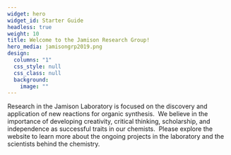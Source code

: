 ```yaml
---
widget: hero
widget_id: Starter Guide
headless: true
weight: 10
title: Welcome to the Jamison Research Group!
hero_media: jamisongrp2019.png
design:
  columns: "1"
  css_style: null
  css_class: null
  background:
    image: ""
---
```

Research in the Jamison Laboratory is focused on the discovery and application of new reactions for organic synthesis.  We believe in the importance of developing creativity, critical thinking, scholarship, and independence as successful traits in our chemists.  Please explore the website to learn more about the ongoing projects in the laboratory and the scientists behind the chemistry.
